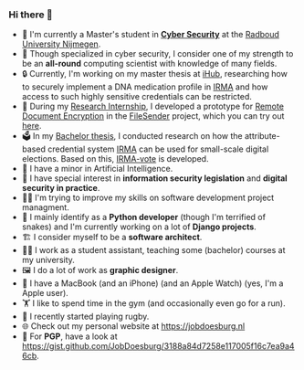 ### Hi there 👋

- 🔐 I'm currently a Master's student in **[Cyber Security](https://true-security.nl)** at the [Radboud University Nijmegen](https://www.ru.nl).
- 🧠 Though specialized in cyber security, I consider one of my strength to be an **all-round** computing scientist with knowledge of many fields.
- 🔒 Currently, I'm working on my master thesis at [iHub](https://ihub.ru.nl), researching how to securely implement a DNA medication profile in [IRMA](https://irma.app) and how access to such highly sensitive credentials can be restricted. 
- 🪪 During my [Research Internship](https://demo.rde.filesenderbeta.surf.nl/Remote_Document_Encryption_in_SURFfilesender.pdf), I developed a prototype for [Remote Document Encryption](http://www.cs.ru.nl/E.Verheul/papers/SFS2020/RDE-SFS%200.63.pdf) in the [FileSender](https://filesender.org) project, which you can try out [here](https://demo.rde.filesenderbeta.surf.nl).
- 🗳️ In my [Bachelor thesis](https://www.cs.ru.nl/bachelors-theses/2020/Job_Doesburg___4809327___Using_IRMA_for_small_scale_digital_elections.pdf), I conducted research on how the attribute-based credential system [IRMA](https://privacybydesign.foundation) can be used for small-scale digital elections. Based on this, [IRMA-vote](https://ihub.ru.nl/project/irma-vote.page) is developed.
- 🤖 I have a minor in Artificial Intelligence.
- 📜 I have special interest in **information security legislation** and **digital security in practice**.
- 👨‍💻 I'm trying to improve my skills on software development project managment.
- 🐍 I mainly identify as a **Python developer** (though I'm terrified of snakes) and I'm currently working on a lot of **Django projects**.
- 🏗 I consider myself to be a **software architect**.
- 👨‍🏫 I work as a student assistant, teaching some (bachelor) courses at my university.
- 🖼️ I do a lot of work as **graphic designer**.
- 🍎 I have a MacBook (and an iPhone) (and an Apple Watch) (yes, I'm a Apple user).
- 🏋️ I like to spend time in the gym (and occasionally even go for a run).
- 🏉 I recently started playing rugby.
- 🌐 Check out my personal website at https://jobdoesburg.nl
- 🔑 For **PGP**, have a look at https://gist.github.com/JobDoesburg/3188a84d7258e117005f16c7ea9a46cb.
